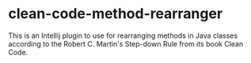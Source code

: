 # clean-code-method-rearranger
This is an Intellij plugin to use for rearranging methods in Java classes according to the Robert C. Martin's Step-down Rule from its book Clean Code.

